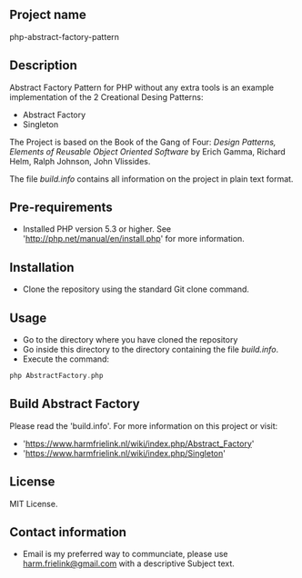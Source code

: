 ## Project name
php-abstract-factory-pattern

## Description
Abstract Factory Pattern for PHP without any extra tools is an example implementation of the 2 Creational Desing Patterns:
* Abstract Factory 
* Singleton

The Project is based on the Book of the Gang of Four: *Design Patterns, Elements of Reusable Object Oriented Software* by Erich Gamma, Richard Helm, Ralph Johnson, John Vlissides.

The file *build.info* contains all information on the project in plain text format. 

## Pre-requirements
- Installed PHP version 5.3 or higher. See 'http://php.net/manual/en/install.php' for more information.

## Installation
- Clone the repository using the standard Git clone command.

## Usage
- Go to the directory where you have cloned the repository 
- Go inside this directory to the directory containing the file *build.info*.
- Execute the command:
```php 
php AbstractFactory.php
```

## Build Abstract Factory
Please read the 'build.info'. For more information on this project or visit:
* 'https://www.harmfrielink.nl/wiki/index.php/Abstract_Factory'
* 'https://www.harmfrielink.nl/wiki/index.php/Singleton'

## License
MIT License.

## Contact information
- Email is my preferred way to communciate, please use harm.frielink@gmail.com with a descriptive Subject text.


